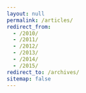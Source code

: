 ```yaml
---
layout: null
permalink: /articles/
redirect_from:
  - /2010/
  - /2011/
  - /2012/
  - /2013/
  - /2014/
  - /2015/
redirect_to: /archives/
sitemap: false
---
```

